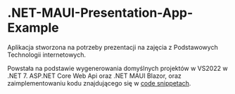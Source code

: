 # .NET-MAUI-Presentation-App-Example

Aplikacja stworzona na potrzeby prezentacji na zajęcia z Podstawowych Technologii internetowych.

Powstała na podstawie wygenerowania domyślnych projektów w VS2022 w .NET 7. ASP.NET Core Web Api oraz .NET MAUI Blazor, oraz zaimplementowaniu kodu znajdującego się w [code snippetach](https://pastebin.com/0Vv3rzLj).
